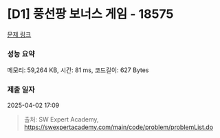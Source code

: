 # [D1] 풍선팡 보너스 게임 - 18575 

[문제 링크](https://swexpertacademy.com/main/code/problem/problemDetail.do?contestProbId=AYob7ctqnhIDFAU6) 

### 성능 요약

메모리: 59,264 KB, 시간: 81 ms, 코드길이: 627 Bytes

### 제출 일자

2025-04-02 17:09



> 출처: SW Expert Academy, https://swexpertacademy.com/main/code/problem/problemList.do